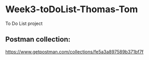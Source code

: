 # Week3-toDoList-Thomas-Tom
To Do List project 

## Postman collection: 
https://www.getpostman.com/collections/fe5a3a897589b371bf7f
